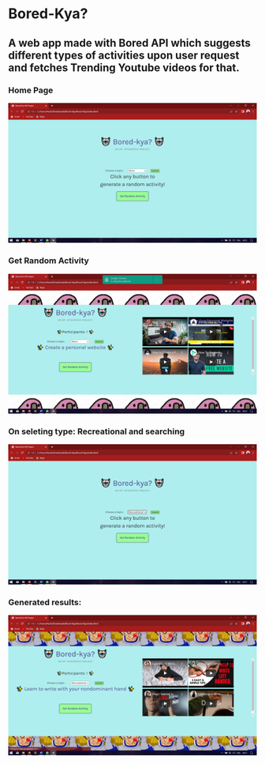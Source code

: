 
# Bored-Kya?
## A web app made with Bored API which suggests different types of activities upon user request and fetches Trending Youtube videos for that.

### Home Page
![local](https://github.com/prashant54singh/Bored-Kya/blob/main/Screenshot%20(48).png?raw=true)  
### Get Random Activity
![local](https://github.com/prashant54singh/Bored-Kya/blob/main/Screenshot%20(49).png?raw=true)  
### On seleting type: Recreational and searching  
![local](https://github.com/prashant54singh/Bored-Kya/blob/main/Screenshot%20(50).png?raw=true)  
### Generated results:  
![local](https://github.com/prashant54singh/Bored-Kya/blob/main/Screenshot%20(51).png?raw=true)
